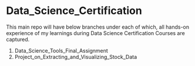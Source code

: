 # Data_Science_Certification
This main repo will have below branches under each of which, all hands-on experience of my learnings during Data Science Certification Courses are captured.

1) Data_Science_Tools_Final_Assignment
2) Project_on_Extracting_and_Visualizing_Stock_Data
